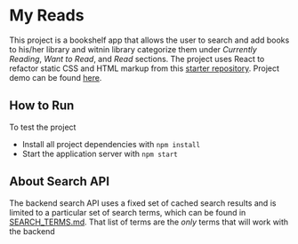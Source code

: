 # My Reads

This project is a bookshelf app that allows the user to search and add books to his/her library and witnin library categorize them under _Currently Reading_, _Want to Read_, and _Read_ sections. The project uses React to refactor static CSS and HTML markup from this [starter repository](https://github.com/udacity/reactnd-project-myreads-starter). Project demo can be found [here](https://ssaleem.github.io/My-Read).



## How to Run

To test the project

* Install all project dependencies with `npm install`
* Start the application server with `npm start`

## About Search API
The backend search API uses a fixed set of cached search results and is limited to a particular set of search terms, which can be found in [SEARCH_TERMS.md](SEARCH_TERMS.md). That list of terms are the _only_ terms that will work with the backend




